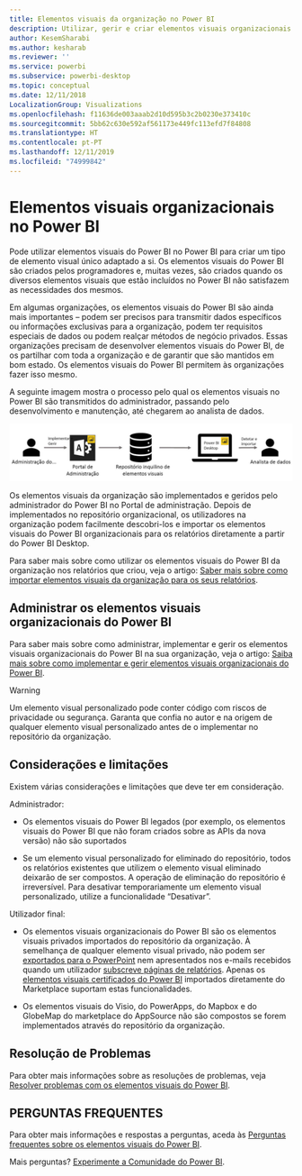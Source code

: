 ```yaml
---
title: Elementos visuais da organização no Power BI
description: Utilizar, gerir e criar elementos visuais organizacionais no Power BI
author: KesemSharabi
ms.author: kesharab
ms.reviewer: ''
ms.service: powerbi
ms.subservice: powerbi-desktop
ms.topic: conceptual
ms.date: 12/11/2018
LocalizationGroup: Visualizations
ms.openlocfilehash: f11636de003aaab2d10d595b3c2b0230e373410c
ms.sourcegitcommit: 5bb62c630e592af561173e449fc113efd7f84808
ms.translationtype: HT
ms.contentlocale: pt-PT
ms.lasthandoff: 12/11/2019
ms.locfileid: "74999842"
---
```

# <a name="organizational-visuals-in-power-bi"></a>Elementos visuais organizacionais no Power BI

Pode utilizar elementos visuais do Power BI no Power BI para criar um tipo de elemento visual único adaptado a si. Os elementos visuais do Power BI são criados pelos programadores e, muitas vezes, são criados quando os diversos elementos visuais que estão incluídos no Power BI não satisfazem as necessidades dos mesmos.

Em algumas organizações, os elementos visuais do Power BI são ainda mais importantes – podem ser precisos para transmitir dados específicos ou informações exclusivas para a organização, podem ter requisitos especiais de dados ou podem realçar métodos de negócio privados. Essas organizações precisam de desenvolver elementos visuais do Power BI, de os partilhar com toda a organização e de garantir que são mantidos em bom estado. Os elementos visuais do Power BI permitem às organizações fazer isso mesmo.

A seguinte imagem mostra o processo pelo qual os elementos visuais no Power BI são transmitidos do administrador, passando pelo desenvolvimento e manutenção, até chegarem ao analista de dados.

![Imagem dos elementos visuais personalizados](media/power-bi-custom-visuals-organizational/custom-visual-org-01.jpg)

Os elementos visuais da organização são implementados e geridos pelo administrador do Power BI no Portal de administração. Depois de implementados no repositório organizacional, os utilizadores na organização podem facilmente descobri-los e importar os elementos visuais do Power BI organizacionais para os relatórios diretamente a partir do Power BI Desktop.

Para saber mais sobre como utilizar os elementos visuais do Power BI da organização nos relatórios que criou, veja o artigo: [Saber mais sobre como importar elementos visuais da organização para os seus relatórios](power-bi-custom-visuals.md).

## <a name="administer-organizational-power-bi-visuals"></a>Administrar os elementos visuais organizacionais do Power BI

Para saber mais sobre como administrar, implementar e gerir os elementos visuais organizacionais do Power BI na sua organização, veja o artigo: [Saiba mais sobre como implementar e gerir elementos visuais organizacionais do Power BI](https://go.microsoft.com/fwlink/?linkid=866790).

> [!WARNING]
> Um elemento visual personalizado pode conter código com riscos de privacidade ou segurança. Garanta que confia no autor e na origem de qualquer elemento visual personalizado antes de o implementar no repositório da organização.

## <a name="considerations-and-limitations"></a>Considerações e limitações

Existem várias considerações e limitações que deve ter em consideração.

Administrador:

* Os elementos visuais do Power BI legados (por exemplo, os elementos visuais do Power BI que não foram criados sobre as APIs da nova versão) não são suportados

* Se um elemento visual personalizado for eliminado do repositório, todos os relatórios existentes que utilizem o elemento visual eliminado deixarão de ser compostos. A operação de eliminação do repositório é irreversível. Para desativar temporariamente um elemento visual personalizado, utilize a funcionalidade “Desativar”.

Utilizador final:

* Os elementos visuais organizacionais do Power BI são os elementos visuais privados importados do repositório da organização. À semelhança de qualquer elemento visual privado, não podem ser [exportados para o PowerPoint](https://docs.microsoft.com/power-bi/consumer/end-user-powerpoint) nem apresentados nos e-mails recebidos quando um utilizador [subscreve páginas de relatórios](https://docs.microsoft.com/power-bi/consumer/end-user-subscribe). Apenas os [elementos visuais certificados do Power BI](https://docs.microsoft.com/power-bi/power-bi-custom-visuals-certified) importados diretamente do Marketplace suportam estas funcionalidades.

* Os elementos visuais do Visio, do PowerApps, do Mapbox e do GlobeMap do marketplace do AppSource não são compostos se forem implementados através do repositório da organização.

## <a name="troubleshoot"></a>Resolução de Problemas

Para obter mais informações sobre as resoluções de problemas, veja [Resolver problemas com os elementos visuais do Power BI](power-bi-custom-visuals-troubleshoot.md).

## <a name="faq"></a>PERGUNTAS FREQUENTES

Para obter mais informações e respostas a perguntas, aceda às [Perguntas frequentes sobre os elementos visuais do Power BI](power-bi-custom-visuals-faq.md#organizational-power-bi-visuals).

Mais perguntas? [Experimente a Comunidade do Power BI](https://community.powerbi.com/).
